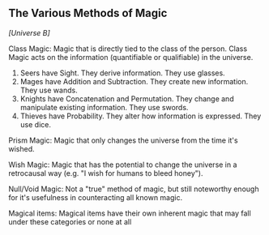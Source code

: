 ## The Various Methods of Magic

_[Universe B]_

Class Magic: Magic that is directly tied to the class of the person. Class Magic acts on the information (quantifiable or qualifiable) in the universe.

1. Seers have Sight. They derive information. They use glasses. 
2. Mages have Addition and Subtraction. They create new information. They use wands.
3. Knights have Concatenation and Permutation. They change and manipulate existing information. They use swords.
4. Thieves have Probability. They alter how information is expressed. They use dice.

Prism Magic: Magic that only changes the universe from the time it's wished. 

Wish Magic: Magic that has the potential to change the universe in a retrocausal way (e.g. "I wish for humans to bleed honey").

Null/Void Magic: Not a "true" method of magic, but still noteworthy enough for it's usefulness in counteracting all known magic.

Magical items: Magical items have their own inherent magic that may fall under these categories or none at all
